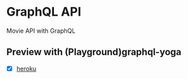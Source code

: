 # GraphQL API

Movie API with GraphQL

## Preview with (Playground)graphql-yoga

- [x] [heroku](https://mysterious-basin-58176.herokuapp.com/)

